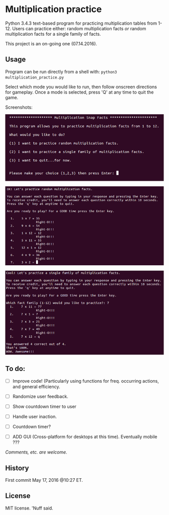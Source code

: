 # Multiplication practice 

Python 3.4.3 text-based program for practicing multiplication tables from 1-12. 
Users can practice either: 
random multiplication facts _or_ random multiplication facts for a single family of facts. 

This project is an on-going one (07.14.2016).  
## Usage 

Program can be run directly from a shell with: 
`python3 multiplication_practice.py`

Select which mode you would like to run, then follow onscreen directions for gameplay. 
Once a mode is selected, press 'Q' at any time to quit the game.


Screenshots: 

![Alt text](https://github.com/marshki/multiplication_practice/blob/master/menu.png?raw+true "Menu")

![Alt text](https://github.com/marshki/multiplication_practice/blob/master/random_facts.png?raw+true "random_function")

![Alt_text](https://github.com/marshki/multiplication_practice/blob/master/single_facts.png?raw+true "single_function")

## To do: 
- [ ] Improve code! (Particularly using functions for freq. occurring actions, and general efficiency.

- [ ] Randomize user feedback. 

- [ ] Show countdown timer to user 

- [ ] Handle user inaction. 

- [ ] Countdown timer? 

- [ ] ADD GUI (Cross-platform for desktops at this time). Eventually mobile ???

_Comments, etc. are welcome._

## History 

First commit May 17, 2016 @10:27 ET. 

## License 

MIT license. 'Nuff said. 
